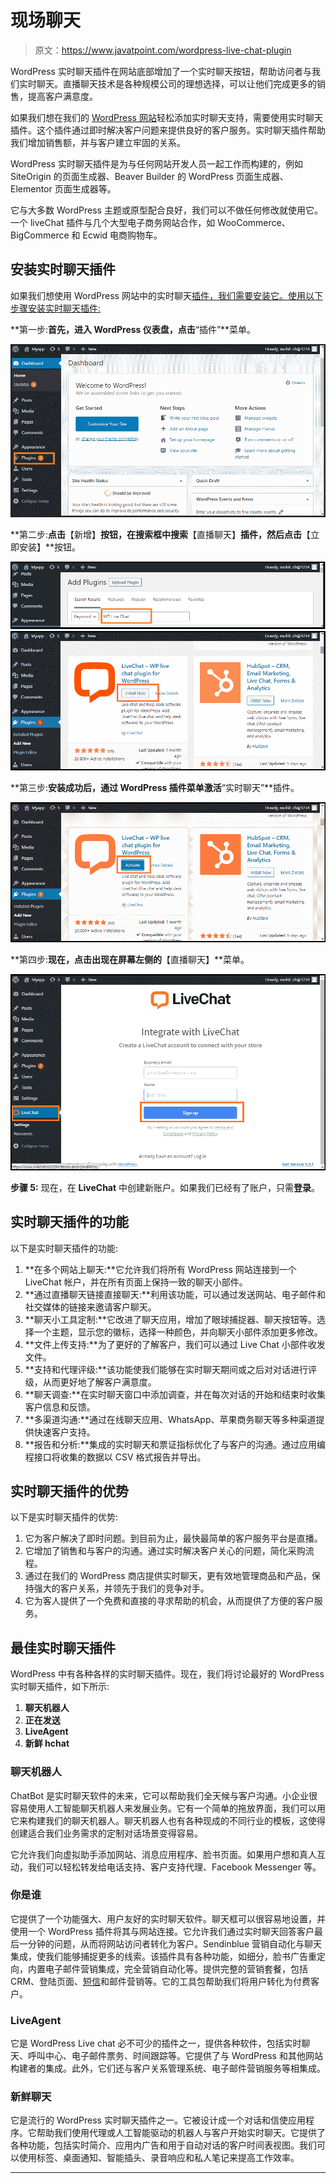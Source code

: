# 现场聊天

> 原文：<https://www.javatpoint.com/wordpress-live-chat-plugin>

WordPress 实时聊天插件在网站底部增加了一个实时聊天按钮，帮助访问者与我们实时聊天。直播聊天技术是各种规模公司的理想选择，可以让他们完成更多的销售，提高客户满意度。

如果我们想在我们的 [WordPress 网站](https://www.javatpoint.com/wordpress-tutorial)轻松添加实时聊天支持，需要使用实时聊天插件。这个插件通过即时解决客户问题来提供良好的客户服务。实时聊天插件帮助我们增加销售额，并与客户建立牢固的关系。

WordPress 实时聊天插件是为与任何网站开发人员一起工作而构建的，例如 SiteOrigin 的页面生成器、Beaver Builder 的 WordPress 页面生成器、Elementor 页面生成器等。

它与大多数 WordPress 主题或原型配合良好，我们可以不做任何修改就使用它。一个 liveChat 插件与几个大型电子商务网站合作，如 WooCommerce、BigCommerce 和 Ecwid 电商购物车。

## 安装实时聊天插件

如果我们想使用 WordPress 网站中的实时聊天[插件，我们需要安装它。使用以下步骤安装实时聊天插件:](https://www.javatpoint.com/wordpress-plugins)

**第一步:**首先，进入 WordPress 仪表盘，点击**“插件”**菜单。

![WordPress Live Chat](img/9ae5f6708b335b55eafd9e224f6582fa.png)

**第二步:**点击**【新增】**按钮，在搜索框中搜索**【直播聊天】**插件，然后点击**【立即安装】**按钮。

![WordPress Live Chat](img/1c3deec10740a59f6aca080bba2a5183.png)
![WordPress Live Chat](img/473edb415ae3ab3070e4cbe866179476.png)

**第三步:**安装成功后，通过 WordPress 插件菜单激活**“实时聊天”**插件。

![WordPress Live Chat](img/2b23e72f90b6713857a542e981c1e26b.png)

**第四步:**现在，点击出现在屏幕左侧的**【直播聊天】**菜单。

![WordPress Live Chat](img/c0d7d498a8a17e486eb1942c7a5f9927.png)

**步骤 5:** 现在，在 **LiveChat** 中创建新账户。如果我们已经有了账户，只需**登录**。

## 实时聊天插件的功能

以下是实时聊天插件的功能:

1.  **在多个网站上聊天:**它允许我们将所有 WordPress 网站连接到一个 LiveChat 帐户，并在所有页面上保持一致的聊天小部件。
2.  **通过直播聊天链接直接聊天:**利用该功能，可以通过发送网站、电子邮件和社交媒体的链接来邀请客户聊天。
3.  **聊天小工具定制:**它改进了聊天应用，增加了眼球捕捉器、聊天按钮等。选择一个主题，显示您的徽标，选择一种颜色，并向聊天小部件添加更多修改。
4.  **文件上传支持:**为了更好的了解客户，我们可以通过 Live Chat 小部件收发文件。
5.  **支持和代理评级:**该功能使我们能够在实时聊天期间或之后对对话进行评级，从而更好地了解客户满意度。
6.  **聊天调查:**在实时聊天窗口中添加调查，并在每次对话的开始和结束时收集客户信息和反馈。
7.  **多渠道沟通:**通过在线聊天应用、WhatsApp、苹果商务聊天等多种渠道提供快速客户支持。
8.  **报告和分析:**集成的实时聊天和票证指标优化了与客户的沟通。通过应用编程接口将收集的数据以 CSV 格式报告并导出。

## 实时聊天插件的优势

以下是实时聊天插件的优势:

1.  它为客户解决了即时问题。到目前为止，最快最简单的客户服务平台是直播。
2.  它增加了销售和与客户的沟通。通过实时解决客户关心的问题，简化采购流程。
3.  通过在我们的 WordPress 商店提供实时聊天，更有效地管理商品和产品，保持强大的客户关系，并领先于我们的竞争对手。
4.  它为客人提供了一个免费和直接的寻求帮助的机会，从而提供了方便的客户服务。

## 最佳实时聊天插件

WordPress 中有各种各样的实时聊天插件。现在，我们将讨论最好的 WordPress 实时聊天插件，如下所示:

1.  **聊天机器人**
2.  **正在发送**
3.  **LiveAgent**
4.  **新鲜 hchat**

### 聊天机器人

ChatBot 是实时聊天软件的未来，它可以帮助我们全天候与客户沟通。小企业很容易使用人工智能聊天机器人来发展业务。它有一个简单的拖放界面，我们可以用它来构建我们的聊天机器人。聊天机器人也有各种现成的不同行业的模板，这使得创建适合我们业务需求的定制对话场景变得容易。

它允许我们向虚拟助手添加网站、消息应用程序、脸书页面。如果用户想和真人互动，我们可以轻松转发给电话支持、客户支持代理、Facebook Messenger 等。

### 你是谁

它提供了一个功能强大、用户友好的实时聊天软件。聊天框可以很容易地设置，并使用一个 WordPress 插件将其与网站连接。它允许我们通过实时聊天回答客户最后一分钟的问题，从而将网站访问者转化为客户。Sendinblue 营销自动化与聊天集成，使我们能够捕捉更多的线索。该插件具有各种功能，如细分，脸书广告重定向，内置电子邮件营销集成，完全营销自动化等。提供完整的营销套餐，包括 CRM、登陆页面、[短信](https://www.javatpoint.com/sms-full-form)和邮件营销等。它的工具包帮助我们将用户转化为付费客户。

### LiveAgent

它是 WordPress Live chat 必不可少的插件之一，提供各种软件，包括实时聊天、呼叫中心、电子邮件票务、时间跟踪等。它提供了与 WordPress 和其他网站构建者的集成。此外，它们还与客户关系管理系统、电子邮件营销服务等相集成。

### 新鲜聊天

它是流行的 WordPress 实时聊天插件之一。它被设计成一个对话和信使应用程序。它帮助我们使用代理或人工智能驱动的机器人与客户开始实时聊天。它提供了各种功能，包括实时简介、应用内广告和用于自动对话的客户时间表视图。我们可以使用标签、桌面通知、智能插头、录音响应和私人笔记来提高工作效率。

* * *